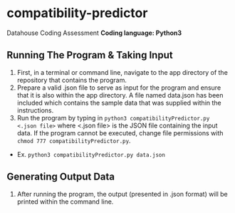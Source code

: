 # compatibility-predictor
Datahouse Coding Assessment
**Coding language: Python3**

## Running The Program & Taking Input
1. First, in a terminal or command line, navigate to the app directory of the repository that contains the program.
2. Prepare a valid .json file to serve as input for the program and ensure that it is also within the app directory.  A file named data.json has been included which contains the sample data that was supplied within the instructions.
3. Run the program by typing in `python3 compatibilityPredictor.py <.json file>` where <.json file> is the JSON file containing the input data.  If the program cannot be executed, change file permissions with `chmod 777 compatibilityPredictor.py`.
  * Ex. `python3 compatibilityPredictor.py data.json`

## Generating Output Data
1. After running the program, the output (presented in .json format) will be printed within the command line.

